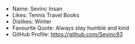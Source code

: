 - Name: Sevinc Insan
- Likes: Tennis Travel Books
- Dislikes: Winter
- Favourite Quote: Always stay humble and kind
- GitHub Profile: https://github.com/Sevinc93